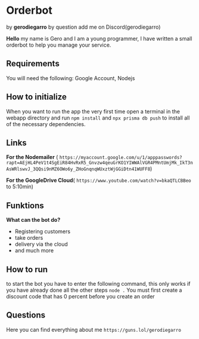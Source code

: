 # Orderbot
by **gerodiegarro** by question add me on Discord(gerodiegarro)

**Hello** my name is Gero and I am a young programmer, I have written a small orderbot to help you manage your service.

## Requirements

You will need the following: Google Account, Nodejs

## How to initialize
When you want to run the app the very first time open a terminal in the webapp directory and run `npm install` and `npx prisma db push`  to install all of the necessary dependencies.

## Links

**For the Nodemailer** (
`https://myaccount.google.com/u/1/apppasswords?rapt=AEjHL4PeV1t4SgEiR84HvRxR5_Gnvzw4qeuGrKO1YIWWAlVGR4PMntUmjMk_IkT3nAsWRlswvJ_3QQsi9nMZ6OWo6y_ZHoGnqnqWUxztWjGGiDtn41WUFF8`)

**For the GoogleDrive Cloud**(
`https://www.youtube.com/watch?v=bkaQTLCBBeo` to 5:10min)

## Funktions 
**What can the bot do?**
- Registering customers
- take orders
- delivery via the cloud
- and much more

## How to run
to start the bot you have to enter the following command, this only works if you have already done all the other steps `node .`
You must first create a discount code that has 0 percent before you create an order

## Questions

Here you can find everything about me `https://guns.lol/gerodiegarro` 

